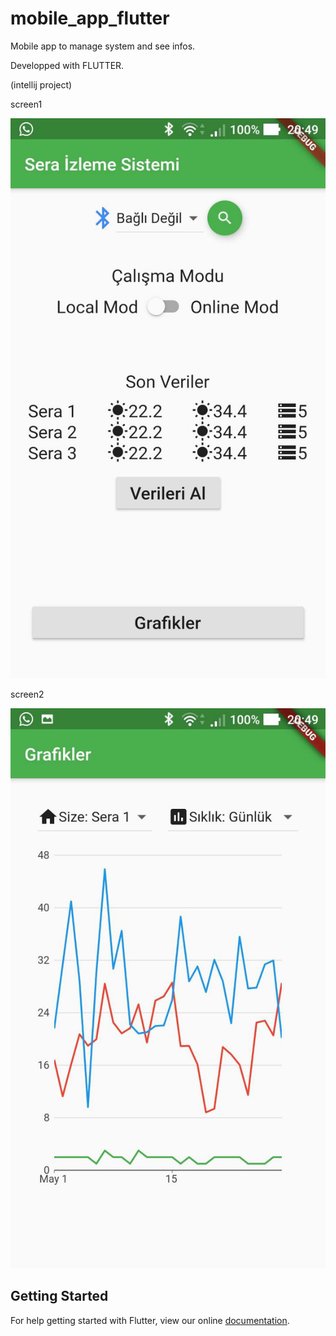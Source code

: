 # mobile_app_flutter

Mobile app to manage system and see infos.

Developped with FLUTTER. 

(intellij project)

screen1 

![alt text](https://github.com/furkanaktas/bil-496/blob/master/images/mobile_1.jpg)


screen2

![alt text](https://github.com/furkanaktas/bil-496/blob/master/images/mobile_2.jpg)

## Getting Started

For help getting started with Flutter, view our online
[documentation](https://flutter.io/).
